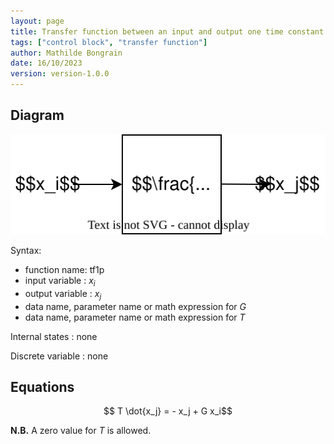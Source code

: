 ```yaml
---
layout: page
title: Transfer function between an input and output one time constant
tags: ["control block", "transfer function"]
author: Mathilde Bongrain
date: 16/10/2023
version: version-1.0.0
---
```


## Diagram

![transfer function diagram](transferFunction.svg)

Syntax:  

- function name: tf1p
- input variable : $x_i$
- output variable : $x_j$
- data name, parameter name or math expression for $G$
- data name, parameter name or math expression for $T$

Internal states : none

Discrete variable : none

## Equations

$$ T \dot{x_j} = - x_j + G x_i$$

**N.B.** A zero value for $T$ is allowed.
